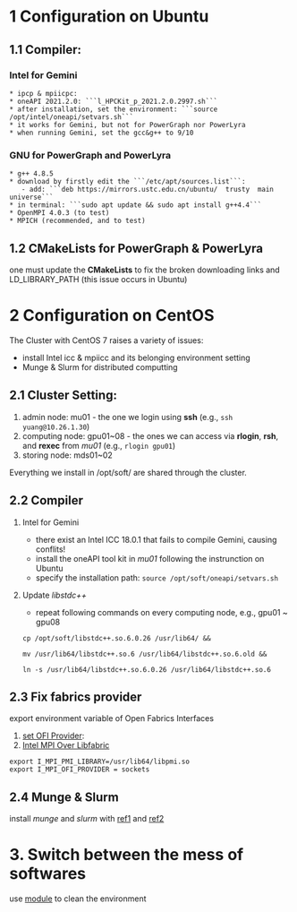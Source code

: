 # 1 Configuration on Ubuntu

## 1.1 Compiler: 
### Intel for Gemini
    * ipcp & mpiicpc:
    * oneAPI 2021.2.0: ```l_HPCKit_p_2021.2.0.2997.sh```
    * after installation, set the environment: ```source /opt/intel/oneapi/setvars.sh```
    * it works for Gemini, but not for PowerGraph nor PowerLyra
    * when running Gemini, set the gcc&g++ to 9/10

### GNU for PowerGraph and PowerLyra
    * g++ 4.8.5
    * download by firstly edit the ```/etc/apt/sources.list```: 
       - add: ```deb https://mirrors.ustc.edu.cn/ubuntu/  trusty  main universe```
    * in terminal: ```sudo apt update && sudo apt install g++4.4```
    * OpenMPI 4.0.3 (to test)
    * MPICH (recommended, and to test)


## 1.2 CMakeLists for PowerGraph & PowerLyra
one must update the **CMakeLists** to fix the broken downloading links and LD_LIBRARY_PATH (this issue occurs in Ubuntu) 


# 2 Configuration on CentOS
The Cluster with CentOS 7 raises a variety of issues:
* install Intel icc & mpiicc and its belonging environment setting
* Munge & Slurm for distributed computting

## 2.1 Cluster Setting: 
1. admin node: mu01 - the one we login using **ssh** (e.g., ```ssh yuang@10.26.1.30```)
2. computing node: gpu01~08 - the ones we can access via **rlogin**, **rsh**, and **rexec** from *mu01* (e.g., ```rlogin gpu01```)
3. storing node: mds01~02

Everything we install in /opt/soft/ are shared through the cluster.

## 2.2 Compiler
1. Intel for Gemini
    * there exist an Intel ICC 18.0.1 that fails to compile Gemini, causing conflits!
    * install the oneAPI tool kit in *mu01* following the instrunction on Ubuntu
    * specify the installation path: ```source /opt/soft/oneapi/setvars.sh```

2. Update *libstdc++*
    * repeat following commands on every computing node, e.g., gpu01 ~ gpu08
    ```
    cp /opt/soft/libstdc++.so.6.0.26 /usr/lib64/ &&

    mv /usr/lib64/libstdc++.so.6 /usr/lib64/libstdc++.so.6.old &&

    ln -s /usr/lib64/libstdc++.so.6.0.26 /usr/lib64/libstdc++.so.6
    ```
## 2.3 Fix fabrics provider
export environment variable of Open Fabrics Interfaces 
1. [set OFI Provider](https://community.intel.com/t5/Intel-oneAPI-HPC-Toolkit/New-MPI-error-with-Intel-2019-1-unable-to-run-MPI-hello-world/td-p/1158382): 
2. [Intel MPI Over Libfabric](https://software.intel.com/content/www/us/en/develop/articles/intel-mpi-library-2019-over-libfabric.html)
```
export I_MPI_PMI_LIBRARY=/usr/lib64/libpmi.so
export I_MPI_OFI_PROVIDER = sockets  
```

## 2.4 Munge & Slurm

install *munge* and *slurm* with [ref1](https://github.com/Artlands/Install-Slurm) and [ref2](https://github.com/hopehpc/slurm17-centos7)


# 3. Switch between the mess of softwares

use [module](https://modules.readthedocs.io/en/stable/INSTALL.html) to clean the environment